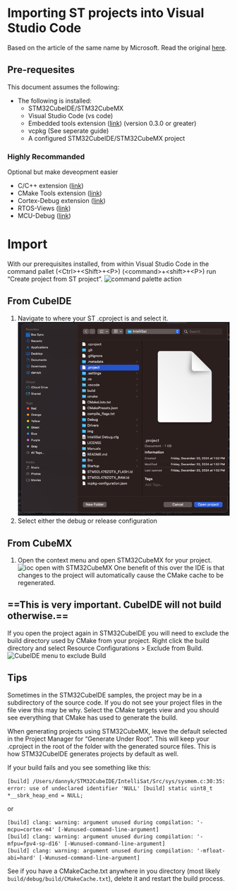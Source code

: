 # Importing ST projects into Visual Studio Code
Based on the article of the same name by Microsoft. Read the original 
[here](https://devblogs.microsoft.com/cppblog/importing-st-projects-into-visual-studio-code/).

## Pre-requesites

This document assumes the following:
- The following is installed:
	- STM32CubeIDE/STM32CubeMX
	- Visual Studio Code (vs code)
	- Embedded tools extension ([link](https://marketplace.visualstudio.com/items?itemName=ms-vscode.vscode-embedded-tools)) (version 0.3.0 or greater)
	- vcpkg (See seperate guide)
	- A configured STM32CubeIDE/STM32CubeMX project
### Highly Recommanded
Optional but make deveopment easier
- C/C++ extension ([link](https://marketplace.visualstudio.com/items?itemName=ms-vscode.cpptools))
- CMake Tools extension ([link](https://marketplace.visualstudio.com/items?itemName=ms-vscode.cmake-tools))
- Cortex-Debug extension ([link](https://marketplace.visualstudio.com/items?itemName=marus25.cortex-debug))
- RTOS-Views ([link](https://marketplace.visualstudio.com/items?itemName=mcu-debug.rtos-views))
- MCU-Debug ([link](https://marketplace.visualstudio.com/items?itemName=mcu-debug.memory-view))
# Import

With our prerequisites installed, from within Visual Studio Code in the command pallet (\<Ctrl>+\<Shift>+\<P>) (\<command>+\<shift>+\<P>) run “Create project from ST project”.
![command palette action](https://devblogs.microsoft.com/cppblog/wp-content/uploads/sites/9/2022/09/create-st-proj.png)
## From CubeIDE
1. Navigate to where your ST .cproject is and select it.
![Selection from Finder](../../img/import/selection_from_finder.png)
2. Select either the debug or release configuration
## From CubeMX
1. Open the context menu and open STM32CubeMX for your project.
![ioc open with STM32CubeMX](https://devblogs.microsoft.com/cppblog/wp-content/uploads/sites/9/2022/09/stm32.ioc_.vscode.png)
One benefit of this over the IDE is that changes to the project will automatically cause the CMake cache to be regenerated.

==**This is very important. CubeIDE will not build otherwise.**==
-
If you open the project again in STM32CubeIDE you will need to exclude the build directory used by CMake from your project. Right click the build directory and select Resource Configurations > Exclude from Build.
![CubeIDE menu to exclude Build](https://devblogs.microsoft.com/cppblog/wp-content/uploads/sites/9/2022/09/stm32-ide-resourceconfig.png)
## Tips
Sometimes in the STM32CubeIDE samples, the project may be in a subdirectory of the source code. If you do not see your project files in the file view this may be why. Select the CMake targets view and you should see everything that CMake has used to generate the build.

When generating projects using STM32CubeMX, leave the default selected in the Project Manager for “Generate Under Root”. This will keep your .cproject in the root of the folder with the generated source files. This is how STM32CubeIDE generates projects by default as well.

If your build fails and you see something like this:
```
[build] /Users/dannyk/STM32CubeIDE/IntelliSat/Src/sys/sysmem.c:30:35: error: use of undeclared identifier 'NULL' [build] static uint8_t *__sbrk_heap_end = NULL;
```
or
```
[build] clang: warning: argument unused during compilation: '-mcpu=cortex-m4' [-Wunused-command-line-argument]
[build] clang: warning: argument unused during compilation: '-mfpu=fpv4-sp-d16' [-Wunused-command-line-argument]
[build] clang: warning: argument unused during compilation: '-mfloat-abi=hard' [-Wunused-command-line-argument]
```
See if you have a CMakeCache.txt anywhere in you directory (most likely `build/debug/build/CMakeCache.txt`), delete it and restart the build process.